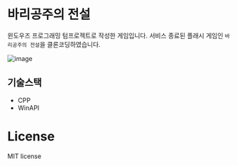 # 바리공주의 전설
 윈도우즈 프로그래밍 텀프로젝트로 작성한 게임입니다. 서비스 종료된 플래시 게임인 `바리공주의 전설`을 클론코딩하였습니다.


 ![image](https://user-images.githubusercontent.com/8960704/223046273-8e986ed8-4019-477d-a55c-6aca5a7d5ded.png)


 ## 기술스택
 - CPP
 - WinAPI

 # License
 MIT license
